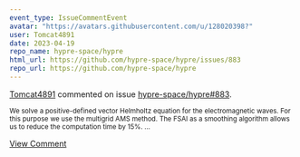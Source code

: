 ```yaml
---
event_type: IssueCommentEvent
avatar: "https://avatars.githubusercontent.com/u/128020398?"
user: Tomcat4891
date: 2023-04-19
repo_name: hypre-space/hypre
html_url: https://github.com/hypre-space/hypre/issues/883
repo_url: https://github.com/hypre-space/hypre
---
```


<a href='https://github.com/Tomcat4891' target='_blank'>Tomcat4891</a> commented on issue <a href='https://github.com/hypre-space/hypre/issues/883' target='_blank'>hypre-space/hypre#883</a>.

<small>We solve a positive-defined vector Helmholtz equation for the electromagnetic waves. For this purpose we use the multigrid AMS method. The FSAI as a smoothing algorithm allows us to reduce the computation time by 15%. ...</small>

<a href='https://github.com/hypre-space/hypre/issues/883' target='_blank'>View Comment</a>